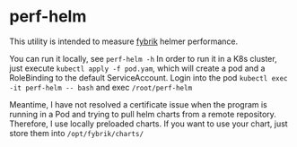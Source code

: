 # perf-helm

This utility is intended to measure [fybrik](https://github.com/fybrik/fybrik) helmer performance.

You can run it locally, see `perf-helm -h` 
In order to run it in a K8s cluster, just execute `kubectl apply -f pod.yam`, which will create a pod and a RoleBinding to the default ServiceAccount. 
Login into the pod `kubectl exec -it perf-helm -- bash` and exec `/root/perf-helm` 

Meantime, I have not resolved a certificate issue when the program is running in a Pod and trying to pull helm charts from a remote repository.
Therefore, I use locally preloaded charts. If you want to use your chart, just store them into `/opt/fybrik/charts/`
